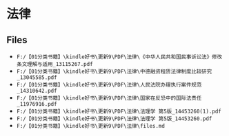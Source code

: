 # 法律

## Files

- `F:/【01分类书籍】\kindle好书\更新9\PDF\法律\《中华人民共和国民事诉讼法》修改条文理解与适用_13115267.pdf`
- `F:/【01分类书籍】\kindle好书\更新9\PDF\法律\中德融资租赁法律制度比较研究_13045585.pdf`
- `F:/【01分类书籍】\kindle好书\更新9\PDF\法律\人民法院办理执行案件规范_14310642.pdf`
- `F:/【01分类书籍】\kindle好书\更新9\PDF\法律\国家在反恐中的国际法责任_11976916.pdf`
- `F:/【01分类书籍】\kindle好书\更新9\PDF\法律\法理学 第5版_14453260(1).pdf`
- `F:/【01分类书籍】\kindle好书\更新9\PDF\法律\法理学 第5版_14453260.pdf`
- `F:/【01分类书籍】\kindle好书\更新9\PDF\法律\files.md`
